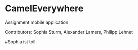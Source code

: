 # CamelEverywhere
Assignment mobile application

Contributors: Sophia Sturm, Alexander Lamers, Philipp Lehnet

#Sophia ist toll.